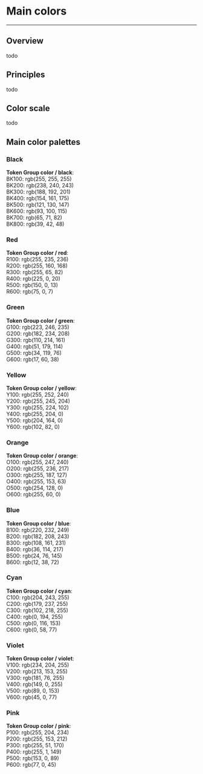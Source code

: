 
# Main colors

---

## Overview

todo

## Principles

todo

## Color scale

todo

## Main color palettes

### Black

  
**Token Group color / black**:    
BK100: rgb(255, 255, 255)  
BK200: rgb(238, 240, 243)  
BK300: rgb(188, 192, 201)  
BK400: rgb(154, 161, 175)  
BK500: rgb(121, 130, 147)  
BK600: rgb(93, 100, 115)  
BK700: rgb(65, 71, 82)  
BK800: rgb(39, 42, 48)  


### Red

  
**Token Group color / red**:    
R100: rgb(255, 235, 236)  
R200: rgb(255, 160, 168)  
R300: rgb(255, 65, 82)  
R400: rgb(225, 0, 20)  
R500: rgb(150, 0, 13)  
R600: rgb(75, 0, 7)  


### Green

  
**Token Group color / green**:    
G100: rgb(223, 246, 235)  
G200: rgb(182, 234, 208)  
G300: rgb(110, 214, 161)  
G400: rgb(51, 179, 114)  
G500: rgb(34, 119, 76)  
G600: rgb(17, 60, 38)  


### Yellow

  
**Token Group color / yellow**:    
Y100: rgb(255, 252, 240)  
Y200: rgb(255, 245, 204)  
Y300: rgb(255, 224, 102)  
Y400: rgb(255, 204, 0)  
Y500: rgb(204, 164, 0)  
Y600: rgb(102, 82, 0)  


### Orange

  
**Token Group color / orange**:    
O100: rgb(255, 247, 240)  
O200: rgb(255, 236, 217)  
O300: rgb(255, 187, 127)  
O400: rgb(255, 153, 63)  
O500: rgb(254, 128, 0)  
O600: rgb(255, 60, 0)  


### Blue

  
**Token Group color / blue**:    
B100: rgb(220, 232, 249)  
B200: rgb(182, 208, 243)  
B300: rgb(108, 161, 231)  
B400: rgb(36, 114, 217)  
B500: rgb(24, 76, 145)  
B600: rgb(12, 38, 72)  


### Cyan

  
**Token Group color / cyan**:    
C100: rgb(204, 243, 255)  
C200: rgb(179, 237, 255)  
C300: rgb(102, 218, 255)  
C400: rgb(0, 194, 255)  
C500: rgb(0, 116, 153)  
C600: rgb(0, 58, 77)  


### Violet

  
**Token Group color / violet**:    
V100: rgb(234, 204, 255)  
V200: rgb(213, 153, 255)  
V300: rgb(181, 76, 255)  
V400: rgb(149, 0, 255)  
V500: rgb(89, 0, 153)  
V600: rgb(45, 0, 77)  


### Pink

  
**Token Group color / pink**:    
P100: rgb(255, 204, 234)  
P200: rgb(255, 153, 212)  
P300: rgb(255, 51, 170)  
P400: rgb(255, 1, 149)  
P500: rgb(153, 0, 89)  
P600: rgb(77, 0, 45)  
